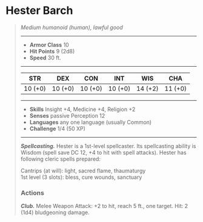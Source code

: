 # Hester Barch
>*Medium humanoid (human), lawful good*
>___
>- **Armor Class** 10
>- **Hit Points** 9 (2d8)
>- **Speed** 30 ft.
>___
>|STR|DEX|CON|INT|WIS|CHA|
>|:---:|:---:|:---:|:---:|:---:|:---:|
>|10 (+0)|10 (+0)|10 (+0)|10 (+0)|14 (+2)|11 (+0)|
>___
>- **Skills** Insight +4, Medicine +4, Religion +2
>- **Senses** passive Perception 12
>- **Languages** any one language (usually Common)
>- **Challenge** 1/4 (50 XP)
>___
>***Spellcasting.*** Hester is a 1st-level spellcaster. Its spellcasting ability is Wisdom (spell save DC 12, +4 to hit with spell attacks). Hester has following cleric spells prepared:  
>
>Cantrips (at will): light, sacred flame, thaumaturgy  
>1st level (3 slots): bless, cure wounds, sanctuary  
>
>### Actions
>***Club.*** Melee Weapon Attack: +2 to hit, reach 5 ft., one target. Hit: 2 (1d4) bludgeoning damage.